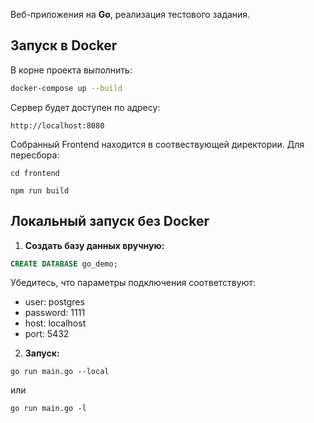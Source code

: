 Веб-приложения на **Go**, реализация тестового задания.

## Запуск в Docker
В корне проекта выполнить:

```bash
docker-compose up --build
```
Сервер будет доступен по адресу:
```
http://localhost:8080 
```
Собранный Frontend находится в соотвествующей директории.
Для пересбора:
```
cd frontend
```
```
npm run build
```
## Локальный запуск без Docker

1. **Создать базу данных вручную:**

```sql
CREATE DATABASE go_demo;
```
Убедитесь, что параметры подключения соответствуют:
- user:     postgres
- password: 1111
- host:     localhost
- port:     5432

2. **Запуск:**
```
go run main.go --local
```
или
```
go run main.go -l
```
